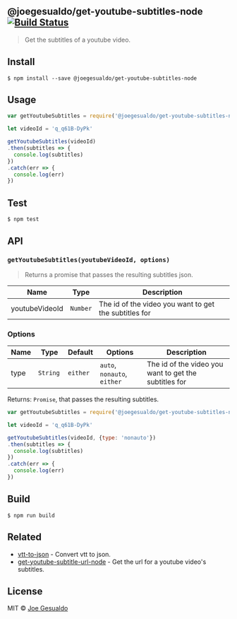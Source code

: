 ## @joegesualdo/get-youtube-subtitles-node [![Build Status](https://travis-ci.org/joegesualdo/get-youtube-subtitles-node.svg?branch=master)](https://travis-ci.org/joegesualdo/get-youtube-subtitles-node)
> Get the subtitles of a youtube video.

## Install
```
$ npm install --save @joegesualdo/get-youtube-subtitles-node 
```

## Usage
```javascript
var getYoutubeSubtitles = require('@joegesualdo/get-youtube-subtitles-node');

let videoId = 'q_q61B-DyPk'

getYoutubeSubtitles(videoId)
.then(subtitles => {
  console.log(subtitles)
})
.catch(err => {
  console.log(err)
})
```

## Test
```
$ npm test
```
## API
### `getYoutubeSubtitles(youtubeVideoId, options)`
> Returns a promise that passes the resulting subtitles json.

| Name | Type | Description |
|------|------|-------------|
| youtubeVideoId | `Number` | The id of the video you want to get the subtitles for |

### Options
| Name | Type | Default | Options |Description |
|------|------|-------------|-----|------|
| type | `String ` | `either` | `auto`, `nonauto`, `either` | The id of the video you want to get the subtitles for |

Returns: `Promise`, that passes the resulting subtitles.

```javascript
var getYoutubeSubtitles = require('@joegesualdo/get-youtube-subtitles-node');

let videoId = 'q_q61B-DyPk'

getYoutubeSubtitles(videoId, {type: 'nonauto'})
.then(subtitles => {
  console.log(subtitles)
})
.catch(err => {
  console.log(err)
})
```

## Build
```
$ npm run build
```

## Related
- [vtt-to-json](https://github.com/joegesualdo/vtt-to-json) - Convert vtt to json.
- [get-youtube-subtitle-url-node](https://github.com/joegesualdo/get-youtube-subtitle-url-node) - Get the url for a youtube video's subtitles.

## License
MIT © [Joe Gesualdo]()
